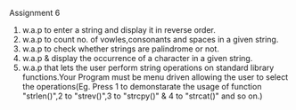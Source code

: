 Assignment 6

1. w.a.p to enter a string and display it in reverse order.
2. w.a.p to count no. of vowles,consonants and spaces in a given string.
3. w.a.p to check whether strings are palindrome or not.
4. w.a.p & display the occurrence of a character in a given string.
5. w.a.p that lets the user perform string operations on standard library functions.Your Program must be menu driven allowing the user to select the operations(Eg. Press 1 to demonstarate the usage of function "strlen()",2 to "strev()",3 to "strcpy()" & 4 to "strcat()" and so on.)